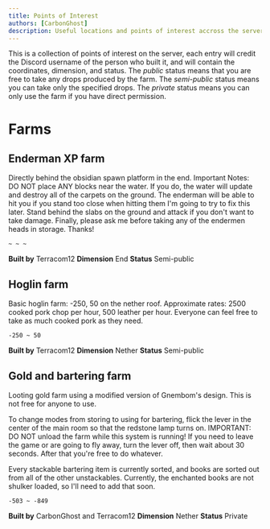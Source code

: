 ```yaml
---
title: Points of Interest
authors: [CarbonGhost]
description: Useful locations and points of interest accross the server.
---
```


This is a collection of points of interest on the server, each entry will credit the Discord username of the person who built it, and will contain the coordinates, dimension, and status. The _public_ status means that you are free to take any drops produced by the farm. The _semi-public_ status means you can take only the specified drops. The _private_ status means you can only use the farm if you have direct permission.

# Farms

## Enderman XP farm

Directly behind the obsidian spawn platform in the end.
Important Notes: DO NOT place ANY blocks near the water. If you do, the water will update and destroy all of the carpets on the ground. The enderman will be able to hit you if you stand too close when hitting them I'm going to try to fix this later. Stand behind the slabs on the ground and attack if you don't want to take damage. Finally, please ask me before taking any of the endermen heads in storage. Thanks!

`~ ~ ~`

**Built by** Terracom12
**Dimension** End
**Status** Semi-public

## Hoglin farm

Basic hoglin farm: -250, 50 on the nether roof.
Approximate rates: 2500 cooked pork chop per hour, 500 leather per hour.
Everyone can feel free to take as much cooked pork as they need.

`-250 ~ 50`

**Built by** Terracom12
**Dimension** Nether
**Status** Semi-public

## Gold and bartering farm

Looting gold farm using a modified version of Gnembom's design. This is not free for anyone to use.

To change modes from storing to using for bartering, flick the lever in the center of the main room so that the redstone lamp turns on.
IMPORTANT:
DO NOT unload the farm while this system is running!
If you need to leave the game or are going to fly away, turn the lever off, then wait about 30 seconds.
After that you're free to do whatever.

Every stackable bartering item is currently sorted, and books are sorted out from all of the other unstackables. Currently, the enchanted books are not shulker loaded, so I'll need to add that soon.

`-503 ~ -849`

**Built by** CarbonGhost and Terracom12
**Dimension** Nether
**Status** Private
